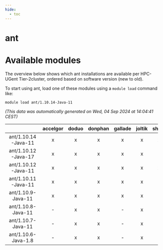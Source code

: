 ```yaml
---
hide:
  - toc
---
```


ant
===

# Available modules


The overview below shows which ant installations are available per HPC-UGent Tier-2cluster, ordered based on software version (new to old).

To start using ant, load one of these modules using a `module load` command like:

```shell
module load ant/1.10.14-Java-11
```

*(This data was automatically generated on Wed, 04 Sep 2024 at 14:04:41 CEST)*  

| |accelgor|doduo|donphan|gallade|joltik|shinx|skitty|
| :---: | :---: | :---: | :---: | :---: | :---: | :---: | :---: |
|ant/1.10.14-Java-11|x|x|x|x|x|x|x|
|ant/1.10.12-Java-17|x|x|x|x|x|-|x|
|ant/1.10.12-Java-11|x|x|x|x|x|x|x|
|ant/1.10.11-Java-11|x|x|x|x|x|-|x|
|ant/1.10.9-Java-11|x|x|x|x|x|-|x|
|ant/1.10.8-Java-11|-|x|x|-|x|-|x|
|ant/1.10.7-Java-11|-|x|x|-|x|-|x|
|ant/1.10.6-Java-1.8|-|x|x|-|x|-|x|
